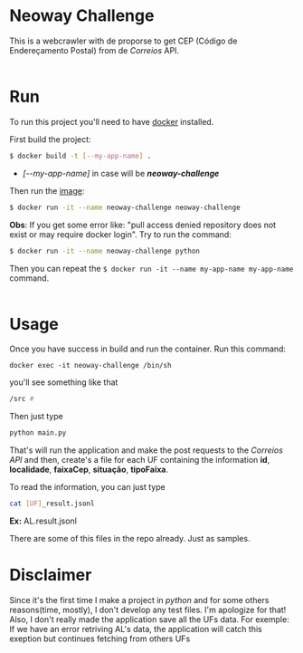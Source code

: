 # Neoway Challenge

This is a webcrawler with de proporse to get CEP (Código de Endereçamento Postal) from de _Correios_ API.
<br>
<br>

# Run

To run this project you'll need to have [docker](https://docs.docker.com/get-docker/) installed.

First build the project:

```bash
$ docker build -t [--my-app-name] .
```

- _[--my-app-name]_ in case will be **_neoway-challenge_**

Then run the <a href="#obs">image</a>:<br>

```bash
$ docker run -it --name neoway-challenge neoway-challenge
```

<p id="obs"><strong>Obs</strong>: If you get some error like: "pull access denied repository does not exist or may require docker login". Try to run the command:</p>

```bash
$ docker run -it --name neoway-challenge python
```

Then you can repeat the `$ docker run -it --name my-app-name my-app-name` command.
<br>
<br>

# Usage

Once you have success in build and run the container. Run this command:

```
docker exec -it neoway-challenge /bin/sh
```

you'll see something like that

```bash
/src #
```

Then just type

```bash
python main.py
```

That's will run the application and make the post requests to the _Correios API_ and then, create's a file for each UF containing the information **id**, **localidade**, **faixaCep**, **situação**, **tipoFaixa**.

To read the information, you can just type

```bash
cat [UF]_result.jsonl
```

**Ex:** AL.result.jsonl

There are some of this files in the repo already. Just as samples.

# Disclaimer

Since it's the first time I make a project in _python_ and for some others reasons(time, mostly), I don't develop any test files. I'm apologize for that!
Also, I don't really made the application save all the UFs data. For exemple: If we have an error retriving AL's data, the application will catch this exeption but continues fetching from others UFs
